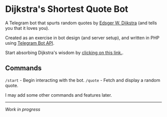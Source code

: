 # Dijkstra's Shortest Quote Bot

A Telegram bot that spurts random quotes by [Edsger W. Dijkstra](https://en.wikipedia.org/wiki/Edsger_W._Dijkstra) (and tells you that it loves you). 

Created as an exercise in bot design (and server setup), and written in PHP using [Telegram Bot API](https://packagist.org/packages/telegram-bot/api).

Start absorbing Dijkstra's wisdom by [clicking on this link.](https://t.me/dijkstra_shortest_bot).

## Commands

`/start` - Begin interacting with the bot.
`/quote` - Fetch and display a random quote.

I may add some other commands and features later.
 
---
_Work in progress_
